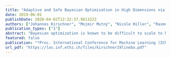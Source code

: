 ```yaml
---
title: "Adaptive and Safe Bayesian Optimization in High Dimensions via One-Dimensional Subspaces"
date: 2019-06-01
publishDate: 2020-04-02T12:32:37.961322Z
authors: ["Johannes Kirschner", "Mojmir Mutný", "Nicole Hiller", "Rasmus Ischebeck", "Andreas Krause"]
publication_types: ["1"]
abstract: "Bayesian optimization is known to be difficult to scale to high dimensions, because the acquisition step requires solving a non-convex optimization problem in the same search space. In order to scale the method and keep its benefits, we propose an algorithm (LineBO) that restricts the problem to a sequence of iteratively chosen one-dimensional sub-problems. We show that our algorithm converges globally and obtains a fast local rate when the function is strongly convex. Further, if the objective has an invariant subspace, our method automatically adapts to the effective dimension without changing the algorithm. Our method scales well to high dimensions and makes use of a global Gaussian process model. When combined with the SafeOpt algorithm to solve the sub-problems, we obtain the first safe Bayesian optimization algorithm with theoretical guarantees applicable in high-dimensional settings. We evaluate our method on multiple synthetic benchmarks, where we obtain competitive performance. Further, we deploy our algorithm to optimize the beam intensity of the Swiss Free Electron Laser with up to 40 parameters while satisfying safe operation constraints."
featured: false
publication: "*Proc. International Conference for Machine Learning (ICML)*"
url_pdf: "https://las.inf.ethz.ch/files/kirschner19linebo.pdf"
---
```


